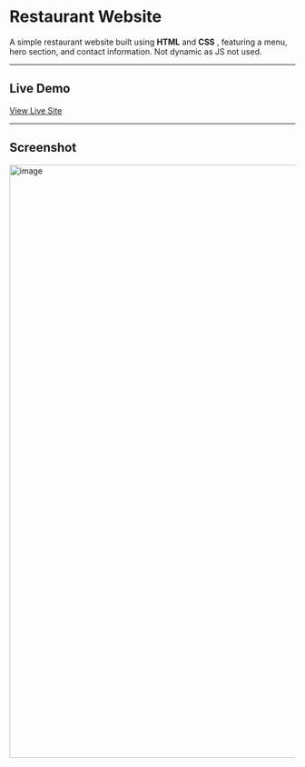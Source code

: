 # Restaurant Website

A simple restaurant website built using **HTML** and **CSS** , featuring a menu, hero section, and contact information.
Not dynamic as JS not used.

---

##  Live Demo  
[View Live Site](https://vedant7229.github.io/Restaurant-Website/)

---

##  Screenshot  
<img width="1853" height="1044" alt="image" src="https://github.com/user-attachments/assets/0c9cb85a-8b5e-4eb4-b3e2-b40f3449140e" />

